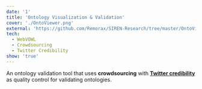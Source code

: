 ```yaml
---
date: '1'
title: 'Ontology Visualization & Validation'
cover: './OntoViewer.png'
external: 'https://github.com/Remorax/SIREN-Research/tree/master/OntoViewer'
tech:
  - WebVOWL
  - Crowdsourcing
  - Twitter Credibility
show: 'true'
---
```


An ontology validation tool that uses **crowdsourcing** with **[Twitter credibility](https://github.com/Remorax/SIREN-Research/tree/master/OntoViewer/TweetCredibility)** as quality control for validating ontologies.

